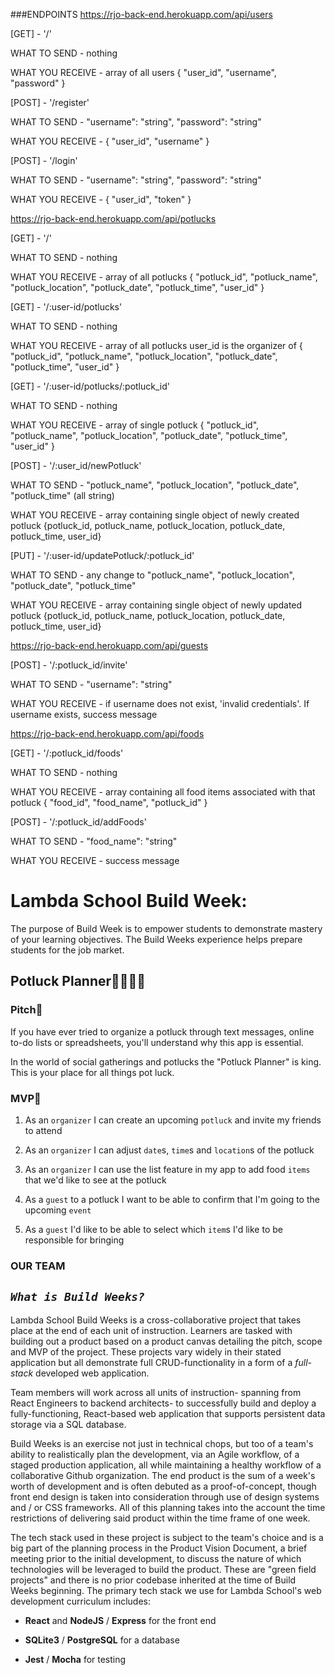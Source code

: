 ###ENDPOINTS
https://rjo-back-end.herokuapp.com/api/users

[GET] - '/'

WHAT TO SEND - nothing

WHAT YOU RECEIVE - array of all users
{ "user_id", "username", "password" }

[POST] - '/register'

WHAT TO SEND - "username": "string", "password": "string"

WHAT YOU RECEIVE - { "user_id", "username" }

[POST] - '/login'

WHAT TO SEND - "username": "string", "password": "string"

WHAT YOU RECEIVE - { "user_id", "token" }

https://rjo-back-end.herokuapp.com/api/potlucks

[GET] - '/'

WHAT TO SEND - nothing

WHAT YOU RECEIVE - array of all potlucks
{ "potluck_id", "potluck_name", "potluck_location", "potluck_date", "potluck_time", "user_id" }

[GET] - '/:user-id/potlucks'

WHAT TO SEND - nothing

WHAT YOU RECEIVE - array of all potlucks user_id is the organizer of
{ "potluck_id", "potluck_name", "potluck_location", "potluck_date", "potluck_time", "user_id" }

[GET] - '/:user-id/potlucks/:potluck_id'

WHAT TO SEND - nothing

WHAT YOU RECEIVE - array of single potluck
{ "potluck_id", "potluck_name", "potluck_location", "potluck_date", "potluck_time", "user_id" }

[POST] - '/:user_id/newPotluck'

WHAT TO SEND - "potluck_name", "potluck_location", "potluck_date", "potluck_time" (all string)

WHAT YOU RECEIVE - array containing single object of newly created potluck
{potluck_id, potluck_name, potluck_location, potluck_date, potluck_time, user_id}

[PUT] - '/:user-id/updatePotluck/:potluck_id'

WHAT TO SEND - any change to "potluck_name", "potluck_location", "potluck_date", "potluck_time"

WHAT YOU RECEIVE - array containing single object of newly updated potluck
{potluck_id, potluck_name, potluck_location, potluck_date, potluck_time, user_id}

https://rjo-back-end.herokuapp.com/api/guests

[POST] - '/:potluck_id/invite'

WHAT TO SEND - "username": "string"

WHAT YOU RECEIVE - if username does not exist, 'invalid credentials'. If username exists, success message

https://rjo-back-end.herokuapp.com/api/foods

[GET] - '/:potluck_id/foods'

WHAT TO SEND - nothing

WHAT YOU RECEIVE - array containing all food items associated with that potluck
{ "food_id", "food_name", "potluck_id" }

[POST] - '/:potluck_id/addFoods'

WHAT TO SEND - "food_name": "string"

WHAT YOU RECEIVE - success message

# Lambda School Build Week:
The purpose of Build Week is to empower students to demonstrate mastery of your learning objectives. The Build Weeks experience helps prepare students for the job market.

## Potluck Planner🐝🌾🐓🦀


### Pitch🦾

If you have ever tried to organize a potluck through text messages, online to-do lists or spreadsheets, you'll understand why this app is essential. 

In the world of social gatherings and potlucks the "Potluck Planner" is king. This is your place for all things pot luck.

### MVP🎯
1. As an `organizer` I can create an upcoming `potluck` and invite my friends to attend

2. As an `organizer` I can adjust `date`s, `time`s and `location`s of the potluck

3. As an `organizer` I can use the list feature in my app to add food `items` that we'd like to see at the potluck

4. As a `guest` to a potluck I want to be able to confirm that I'm going to the upcoming `event`

5. As a `guest` I'd like to be able to select which `item`s I'd like to be responsible for bringing

### OUR TEAM



## *`What is Build Weeks?`*
Lambda School Build Weeks is a cross-collaborative project that takes place at the end of each unit of instruction. Learners are tasked with building out a product based on a product canvas detailing the pitch, scope and MVP of the project. These projects vary widely in their stated application but all demonstrate full CRUD-functionality in a form of a *full-stack* developed web application.

Team members will work across all units of instruction- spanning from React Engineers to backend architects- to successfully build and deploy a fully-functioning, React-based web application that supports persistent data storage via a SQL database.

Build Weeks is an exercise not just in technical chops, but too of a team's ability to realistically plan the development, via an Agile workflow, of a staged production application, all while maintaining a healthy workflow of a collaborative Github organization. The end product is the sum of a week's worth of development and is often debuted as a proof-of-concept, though front end design is taken into consideration through use of design systems and / or CSS frameworks. All of this planning takes into the account the time restrictions of delivering said product within the time frame of one week.

The tech stack used in these project is subject to the team's choice and is a big part of the planning process in the Product Vision Document, a brief meeting prior to the initial development, to discuss the nature of which technologies will be leveraged to build the product. These are "green field projects" and there is no prior codebase inherited at the time of Build Weeks beginning. The primary tech stack we use for Lambda School's web development curriculum includes:

- **React** and **NodeJS** / **Express** for the front end

- **SQLite3** / **PostgreSQL** for a database

- **Jest** / **Mocha** for testing
